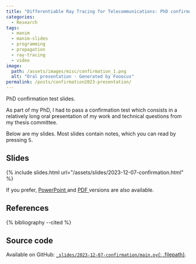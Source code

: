 ```yaml
---
title: "Differentiable Ray Tracing for Telecommunications: PhD confirmation slides"
categories:
  - Research
tags:
  - manim
  - manim-slides
  - programming
  - propagation
  - ray-tracing
  - video
image:
  path: /assets/images/misc/confirmation_1.png
  alt: "Oral presentation - Generated by Fooocus"
permalink: /posts/confirmation2023-presentation/
---
```


PhD confirmation test slides.

<!--more-->

As part of my PhD, I had to pass a confirmation test which consists
in a relatively long oral presentation of my work and technical questions
from my thesis committee.

Below are my slides. Most slides contain notes,
which you can read by pressing <kbd>S</kbd>.

## Slides

{% include slides.html url="/assets/slides/2023-12-07-confirmation.html" %}

If you prefer,
<a href="/assets/slides/2023-12-07-confirmation.pptx">PowerPoint <i class="far fa-file-powerpoint fa-fw"></i></a>
and
<a href="/assets/slides/2023-12-07-confirmation.pdf">PDF <i class="far fa-file-pdf fa-fw"></i></a>
versions are also available.

## References

{% bibliography --cited %}

## Source code

Available on GitHub:
[`_slides/2023-12-07-confirmation/main.py`{: .filepath}](https://github.com/jeertmans/jeertmans.github.io/blob/main/_slides/2023-12-07-confirmation/main.py).
